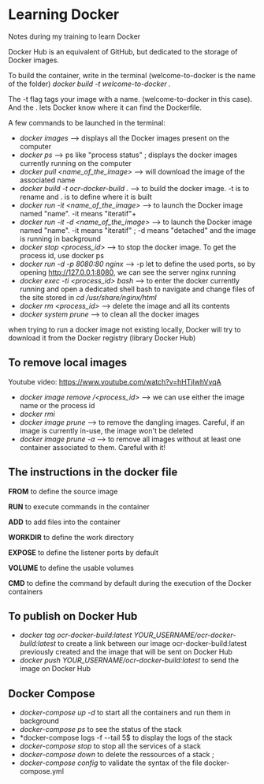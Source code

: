 # Learning Docker
Notes during my training to learn Docker

Docker Hub is an equivalent of GitHub, but dedicated to the storage of Docker images.

To build the container, write in the terminal (welcome-to-docker is the name of the folder)
*docker build -t welcome-to-docker .*

The -t flag tags your image with a name. (welcome-to-docker in this case). And the . lets Docker know where it can find the Dockerfile.

A few commands to be launched in the terminal:

+ *docker images* --> displays all the Docker images present on the computer
+ *docker ps* --> ps like "process status" ; displays the docker images currently running on the computer
+ *docker pull <name_of_the_image>* --> will download the image of the associated name
+ *docker build -t ocr-docker-build .* --> to build the docker image. -t is to rename and . is to define where it is built
+ *docker run -it <name_of_the_image>* --> to launch the Docker image named "name". -it means "iteratif"+ 
+ *docker run -it -d <name_of_the_image>* --> to launch the Docker image named "name". -it means "iteratif" ; -d means "detached" and the image is running in background 
+ *docker stop <process_id>* --> to stop the docker image. To get the process id, use docker ps
+ *docker run -d -p 8080:80 nginx* --> -p let to define the used ports, so by opening http://127.0.0.1:8080, we can see the server nginx running
+ *docker exec -ti <process_id> bash* --> to enter the docker currently running and open a dedicated shell bash to navigate and change files of the site stored in *cd /usr/share/nginx/html*
+ *docker rm <process_id>* --> delete the image and all its contents
+ *docker system prune* --> to clean all the docker images

when trying to run a docker image not existing locally, Docker will try to download it from the Docker registry (library Docker Hub)

## To remove local images 
Youtube video: https://www.youtube.com/watch?v=hHTjlwhVvqA
+ *docker image remove <name>/<process_id>* --> we can use either the image name or the process id
+ *docker rmi <name>*
+ *docker image prune* --> to remove the dangling images. Careful, if an image is currently in-use, the image won't be deleted
+ *docker image prune -a* --> to remove all images without at least one container associated to them. Careful with it!

## The instructions in the docker file

**FROM** to define the source image

**RUN** to execute commands in the container

**ADD** to add files into the container

**WORKDIR** to define the work directory

**EXPOSE** to define the listener ports by default

**VOLUME** to define the usable volumes

**CMD** to define the command by default during the execution of the Docker containers

## To publish on Docker Hub

+ *docker tag ocr-docker-build:latest YOUR_USERNAME/ocr-docker-build:latest* to create a link between our image ocr-docker-build:latest previously created and the image that will be sent on Docker Hub
+ *docker push YOUR_USERNAME/ocr-docker-build:latest* to send the image on Docker Hub

## Docker Compose
+ *docker-compose up -d* to start all the containers and run them in background
+ *docker-compose ps* to see the status of the stack
+ *docker-compose logs -f --tail 5$ to display the logs of the stack
+ *docker-compose stop* to stop all the services of a stack
+ *docker-compose down* to delete the ressources of a stack ;
+ *docker-compose config* to validate the syntax of the file docker-compose.yml
